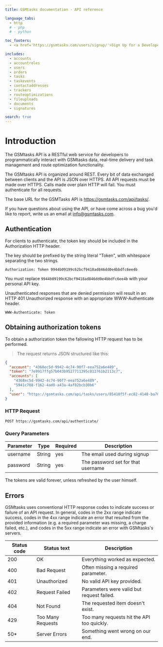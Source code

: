 ```yaml
---
title: GSMtasks documentation - API reference

language_tabs:
  - http
  # - php
  # - python

toc_footers:
  - <a href='https://gsmtasks.com/users/signup/'>Sign Up for a Developer Key</a>

includes:
  - accounts
  - accountroles
  - users
  - orders
  - tasks
  - taskevents
  - contactaddresses
  - trackers
  - routeoptimizations
  - fileuploads
  - documents
  - signatures

search: true
---
```


# Introduction

The GSMtasks API is a RESTful web service for developers to programmatically interact with GSMtasks data, real-time delivery and task management and route optimization functionality.

The GSMtasks API is organized around REST. Every bit of data exchanged between clients and the API is JSON over HTTPS. All API requests must be made over HTTPS. Calls made over plain HTTP will fail. You must authenticate for all requests.

The base URL for the GSMTasks API is https://gsmtasks.com/api/tasks/.

If you have questions about using the API, or have come across a bug you'd like to report, write us an email at <info@gsmtasks.com>.

## Authentication

For clients to authenticate, the token key should be included in the Authorization HTTP header.

The key should be prefixed by the string literal "Token", with whitespace separating the two strings.

`Authorization: Token 9944b09199c62bcf9418ad846dd0e4bbdfc6ee4b`

<aside class="notice">
You must replace <code>9944b09199c62bcf9418ad846dd0e4bbdfc6ee4b</code> with your personal API key.
</aside>

Unauthenticated responses that are denied permission will result in an HTTP 401 Unauthorized response with an appropriate WWW-Authenticate header.

`WWW-Authenticate: Token`

## Obtaining authorization tokens

To obtain a authorization token the fallowing HTTP request has to be performed.

> The request returns JSON structured like this:

```json
{
  "account": "4368ec5d-9942-4c74-90f7-eea752a6e489",
  "token": "7e9917ffg57b043b9527711395c013761b2113c7",
  "accounts": [
    "4368ec5d-9942-4c74-90f7-eea752a6e489",
    "5941c788-f162-4ad0-a43a-4af82bcb30b6"
  ],
  "user": "https://gsmtasks.com/api/tasks/users/85410f5f-ec82-4148-ba78-5be5a79f0fb1/"
}
```

### HTTP Request

`POST https://gsmtasks.com/api/authenticate/`

### Query Parameters

Parameter | Type   | Required | Description
--------- | ------ | -------  | -----------
username  | String | yes      | The email used during signup
password  | String | yes      | The password set for that username

<aside class="success">
The tokens are valid forever, unless refreshed by the user himself.
</aside>

## Errors

GSMtasks uses conventional HTTP response codes to indicate success or failure of an API request. In general, codes in the 2xx range indicate success, codes in the 4xx range indicate an error that resulted from the provided information (e.g. a required parameter was missing, a charge failed, etc.), and codes in the 5xx range indicate an error with GSMtasks's servers.

Status code | Status text       | Description
----------- | ----------------- | -----------
200         | OK                | Everything worked as expected.
400         | Bad Request       | Often missing a required parameter.
401         | Unauthorized      | No valid API key provided.
402         | Request Failed    | Parameters were valid but request failed.
404         | Not Found         | The requested item doesn't exist.
429         | Too Many Requests | Too many requests hit the API too quickly.
50*         | Server Errors     | Something went wrong on our end.
